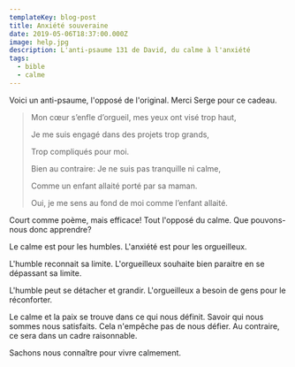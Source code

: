```yaml
---
templateKey: blog-post
title: Anxiété souveraine
date: 2019-05-06T18:37:00.000Z
image: help.jpg
description: L'anti-psaume 131 de David, du calme à l'anxiété
tags:
  - bible
  - calme
---
```


Voici un anti-psaume, l'opposé de l'original. Merci Serge pour ce cadeau.

> Mon cœur s’enfle d’orgueil, mes yeux ont visé trop haut,
>
> Je me suis engagé dans des projets trop grands,
>
> Trop compliqués pour moi.
>
> Bien au contraire: Je ne suis pas tranquille ni calme,
>
> Comme un enfant allaité porté par sa maman.
>
> Oui, je me sens au fond de moi comme l’enfant allaité.

Court comme poème, mais efficace!
Tout l'opposé du calme. Que pouvons-nous donc apprendre?

Le calme est pour les humbles.
L'anxiété est pour les orgueilleux.

L'humble reconnait sa limite.
L'orgueilleux souhaite bien paraitre en se dépassant sa limite.

L'humble peut se détacher et grandir.
L'orgueilleux a besoin de gens pour le réconforter.

Le calme et la paix se trouve dans ce qui nous définit.
Savoir qui nous sommes nous satisfaits.
Cela n'empêche pas de nous défier.
Au contraire, ce sera dans un cadre raisonnable.

Sachons nous connaître pour vivre calmement.
